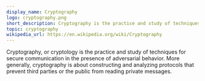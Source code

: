 ```yaml
---
display_name: Cryptography
logo: cryptography.png
short_description: Cryptography is the practice and study of techniques for secure communication in the presence of adversarial behavior.
topic: cryptography
wikipedia_url: https://en.wikipedia.org/wiki/Cryptography
---
```


Cryptography, or cryptology is the practice and study of techniques for secure communication in the presence of adversarial behavior. More generally, cryptography is about constructing and analyzing protocols that prevent third parties or the public from reading private messages.
